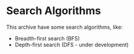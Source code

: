 # Search Algorithms
This archive have some search algorithms, like: <br/>
- Breadth-first search (BFS)<br/>
- Depth-first search (DFS - under development)<br/>


